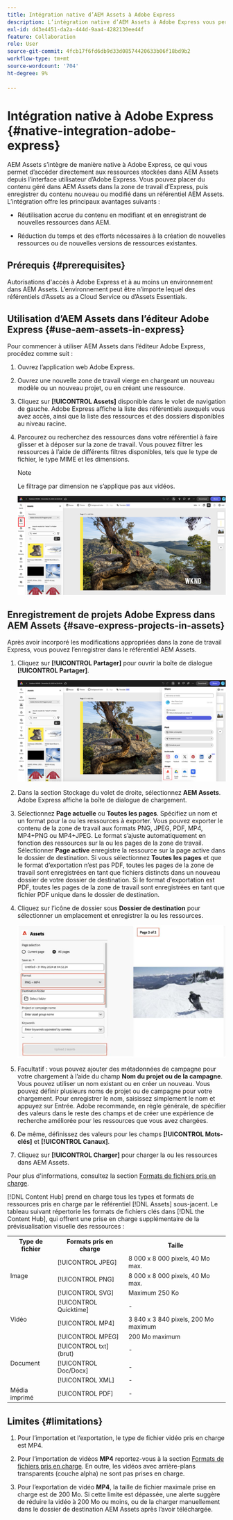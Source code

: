 ```yaml
---
title: Intégration native d’AEM Assets à Adobe Express
description: L’intégration native d’AEM Assets à Adobe Express vous permet d’accéder directement aux ressources stockées dans AEM Assets depuis l’interface utilisateur d’Adobe Express.
exl-id: d43e4451-da2a-444d-9aa4-4282130ee44f
feature: Collaboration
role: User
source-git-commit: 4fcb17f6fd6db9d33d08574420633b06f18bd9b2
workflow-type: tm+mt
source-wordcount: '704'
ht-degree: 9%

---
```


# Intégration native à Adobe Express {#native-integration-adobe-express}

AEM Assets s’intègre de manière native à Adobe Express, ce qui vous permet d’accéder directement aux ressources stockées dans AEM Assets depuis l’interface utilisateur d’Adobe Express. Vous pouvez placer du contenu géré dans AEM Assets dans la zone de travail d’Express, puis enregistrer du contenu nouveau ou modifié dans un référentiel AEM Assets. L’intégration offre les principaux avantages suivants :

* Réutilisation accrue du contenu en modifiant et en enregistrant de nouvelles ressources dans AEM.

* Réduction du temps et des efforts nécessaires à la création de nouvelles ressources ou de nouvelles versions de ressources existantes.

## Prérequis {#prerequisites}

Autorisations d&#39;accès à Adobe Express et à au moins un environnement dans AEM Assets. L’environnement peut être n’importe lequel des référentiels d’Assets as a Cloud Service ou d’Assets Essentials.

## Utilisation d’AEM Assets dans l’éditeur Adobe Express {#use-aem-assets-in-express}

Pour commencer à utiliser AEM Assets dans l’éditeur Adobe Express, procédez comme suit :

1. Ouvrez l’application web Adobe Express.

2. Ouvrez une nouvelle zone de travail vierge en chargeant un nouveau modèle ou un nouveau projet, ou en créant une ressource.

3. Cliquez sur **[!UICONTROL Assets]** disponible dans le volet de navigation de gauche. Adobe Express affiche la liste des référentiels auxquels vous avez accès, ainsi que la liste des ressources et des dossiers disponibles au niveau racine.

4. Parcourez ou recherchez des ressources dans votre référentiel à faire glisser et à déposer sur la zone de travail. Vous pouvez filtrer les ressources à l’aide de différents filtres disponibles, tels que le type de fichier, le type MIME et les dimensions.

   >[!NOTE]
   >
   >Le filtrage par dimension ne s’applique pas aux vidéos.

   ![Inclure des ressources à partir du module complémentaire Assets](assets/adobe-express-native-integration.png)


## Enregistrement de projets Adobe Express dans AEM Assets {#save-express-projects-in-assets}

Après avoir incorporé les modifications appropriées dans la zone de travail Express, vous pouvez l’enregistrer dans le référentiel AEM Assets.

1. Cliquez sur **[!UICONTROL Partager]** pour ouvrir la boîte de dialogue **[!UICONTROL Partager]**.

   ![Enregistrement de ressources dans AEM](assets/adobe-express-share.png)

2. Dans la section Stockage du volet de droite, sélectionnez **AEM Assets**. Adobe Express affiche la boîte de dialogue de chargement.
3. Sélectionnez **Page actuelle** ou **Toutes les pages**. Spécifiez un nom et un format pour la ou les ressources à exporter. Vous pouvez exporter le contenu de la zone de travail aux formats PNG, JPEG, PDF, MP4, MP4+PNG ou MP4+JPEG. Le format s’ajuste automatiquement en fonction des ressources sur la ou les pages de la zone de travail.
Sélectionner **Page active** enregistre la ressource sur la page active dans le dossier de destination. Si vous sélectionnez **Toutes les pages** et que le format d’exportation n’est pas PDF, toutes les pages de la zone de travail sont enregistrées en tant que fichiers distincts dans un nouveau dossier de votre dossier de destination. Si le format d’exportation est PDF, toutes les pages de la zone de travail sont enregistrées en tant que fichier PDF unique dans le dossier de destination.

4. Cliquez sur l’icône de dossier sous **Dossier de destination** pour sélectionner un emplacement et enregistrer la ou les ressources.

   ![Enregistrement de ressources dans AEM](/help/assets/assets/page-selection-and-destination-folder.svg)

5. Facultatif : vous pouvez ajouter des métadonnées de campagne pour votre chargement à l’aide du champ **Nom du projet ou de la campagne**. Vous pouvez utiliser un nom existant ou en créer un nouveau. Vous pouvez définir plusieurs noms de projet ou de campagne pour votre chargement. Pour enregistrer le nom, saisissez simplement le nom et appuyez sur Entrée.
Adobe recommande, en règle générale, de spécifier des valeurs dans le reste des champs et de créer une expérience de recherche améliorée pour les ressources que vous avez chargées.

6. De même, définissez des valeurs pour les champs **[!UICONTROL Mots-clés]** et **[!UICONTROL Canaux]**.

7. Cliquez sur **[!UICONTROL Charger]** pour charger la ou les ressources dans AEM Assets.

Pour plus d&#39;informations, consultez la section [Formats de fichiers pris en charge](asset-properties-content-hub.md#supported-formats).

[!DNL Content Hub] prend en charge tous les types et formats de ressources pris en charge par le référentiel [!DNL Assets] sous-jacent. Le tableau suivant répertorie les formats de fichiers clés dans [!DNL the Content Hub], qui offrent une prise en charge supplémentaire de la prévisualisation visuelle des ressources :

<table> 
    <tbody>
     <tr>
      <th><strong>Type de fichier</strong></th>
      <th><strong>Formats pris en charge</strong></th>
      <th><strong>Taille</strong></th>
     </tr>
     <tr>
        <td rowspan="4"> Image </td>
    </tr>
    </tr>
    <tr>
        <td>[!UICONTROL JPEG]</td>
        <td> 8 000 x 8 000 pixels, 40 Mo max.</td>
    </tr>
    <tr>
        <td>[!UICONTROL PNG]</td>
        <td> 8 000 x 8 000 pixels, 40 Mo max.</td>
    </tr>
    <tr>
        <td>[!UICONTROL SVG]</td>
        <td> Maximum 250 Ko</td>
    </tr>
    <tr>
        <td rowspan="4"> Vidéo </td>
    </tr>
    </tr>
    <tr>
        <td>[!UICONTROL Quicktime]</td>
        <td> - </td>
    </tr>
    <tr>
        <td>[!UICONTROL MP4]</td>
        <td> 3 840 x 3 840 pixels, 200 Mo maximum</td>
    </tr>
    <tr>
        <td>[!UICONTROL MPEG]</td>
        <td> 200 Mo maximum </td>
    </tr>
    <tr>
        <td rowspan="4"> Document </td>
    </tr>
    </tr>
    <tr>
        <td>[!UICONTROL txt] (brut)</td>
        <td> - </td>
    </tr>
    <tr>
        <td>[!UICONTROL Doc/Docx]</td>
        <td> - </td>
    </tr>
    <tr>
        <td>[!UICONTROL XML]</td>
        <td> - </td>
    </tr>
    <tr>
        <td rowspan="2"> Média imprimé </td>
    </tr>
    </tr>
    <tr>
        <td>[!UICONTROL PDF]</td>
        <td> - </td>
    </tr>
    </tbody>
</table>

## Limites {#limitations}

1. Pour l’importation et l’exportation, le type de fichier vidéo pris en charge est MP4.

2. Pour l’importation de vidéos **MP4** reportez-vous à la section [Formats de fichiers pris en charge](asset-properties-content-hub.md#supported-formats). En outre, les vidéos avec arrière-plans transparents (couche alpha) ne sont pas prises en charge.
   <!--
   1. The maximum file size supported is 200 MB. If this limit exceeds, an alert message displays.
   2. The maximum supported resolution is 3840 X 3840 pixels.
   3. Videos with transparent backgrounds (alpha channel) are not supported.
   -->

3. Pour l’exportation de vidéo **MP4**, la taille de fichier maximale prise en charge est de 200 Mo. Si cette limite est dépassée, une alerte suggère de réduire la vidéo à 200 Mo ou moins, ou de la charger manuellement dans le dossier de destination AEM Assets après l’avoir téléchargée.



